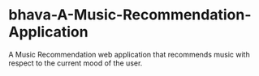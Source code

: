 # bhava-A-Music-Recommendation-Application
A Music Recommendation web application that recommends music with respect to the current mood of the user.
